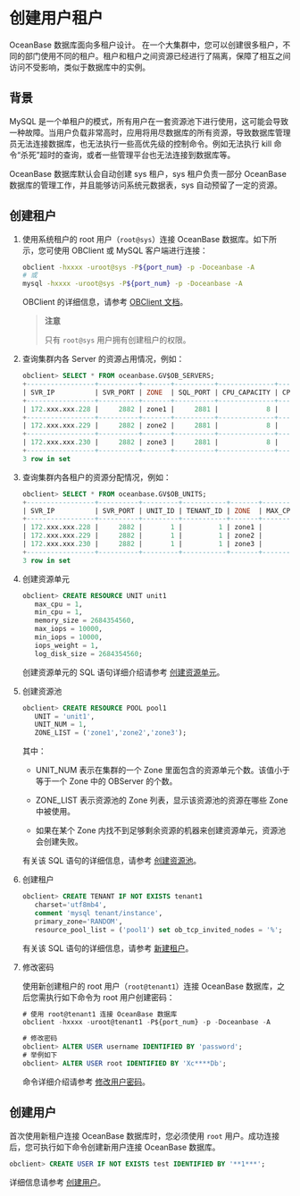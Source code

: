# 创建用户租户

OceanBase 数据库面向多租户设计。 在一个大集群中，您可以创建很多租户，不同的部门使用不同的租户。租户和租户之间资源已经进行了隔离，保障了相互之间访问不受影响，类似于数据库中的实例。

## 背景

MySQL 是一个单租户的模式，所有用户在一套资源池下进行使用，这可能会导致一种故障。当用户负载非常高时，应用将用尽数据库的所有资源，导致数据库管理员无法连接数据库，也无法执行一些高优先级的控制命令。例如无法执行 kill 命令“杀死”超时的查询，或者一些管理平台也无法连接到数据库等。

OceanBase 数据库默认会自动创建 sys 租户，sys 租户负责一部分 OceanBase 数据库的管理工作，并且能够访问系统元数据表，sys 自动预留了一定的资源。

## 创建租户

1. 使用系统租户的 root 用户（`root@sys`）连接 OceanBase 数据库。如下所示，您可使用 OBClient 或 MySQL 客户端进行连接：

   ```bash
   obclient -hxxxx -uroot@sys -P${port_num} -p -Doceanbase -A
   # 或
   mysql -hxxxx -uroot@sys -P${port_num} -p -Doceanbase -A
   ```

   OBClient 的详细信息，请参考 [OBClient 文档](https://github.com/oceanbase/obclient/blob/master/README.md)。

   > **注意**
   >
   > 只有 `root@sys` 用户拥有创建租户的权限。

2. 查询集群内各 Server 的资源占用情况，例如：

   ```sql
   obclient> SELECT * FROM oceanbase.GV$OB_SERVERS;
   +-----------------+----------+-------+----------+--------------+------------------+--------------+------------------+--------------+--------------+-------------------+-------------------+-----------------+--------------------+------------------+-------------------------+--------------+-------------------------+-----------------------+
   | SVR_IP          | SVR_PORT | ZONE  | SQL_PORT | CPU_CAPACITY | CPU_CAPACITY_MAX | CPU_ASSIGNED | CPU_ASSIGNED_MAX | MEM_CAPACITY | MEM_ASSIGNED | LOG_DISK_CAPACITY | LOG_DISK_ASSIGNED | LOG_DISK_IN_USE | DATA_DISK_CAPACITY | DATA_DISK_IN_USE | DATA_DISK_HEALTH_STATUS | MEMORY_LIMIT | DATA_DISK_ABNORMAL_TIME | SSL_CERT_EXPIRED_TIME |
   +-----------------+----------+-------+----------+--------------+------------------+--------------+------------------+--------------+--------------+-------------------+-------------------+-----------------+--------------------+------------------+-------------------------+--------------+-------------------------+-----------------------+
   | 172.xxx.xxx.228 |     2882 | zone1 |     2881 |            8 |                8 |            1 |                1 |  10737418240 |   2684354560 |        5368709120 |        2684354560 |       134217728 |        10737418240 |        83886080  | NORMAL                  |  17179869184 | NULL                    | NULL                  |
   +-----------------+----------+-------+----------+--------------+------------------+--------------+------------------+--------------+--------------+-------------------+-------------------+-----------------+--------------------+------------------+-------------------------+--------------+-------------------------+-----------------------+
   | 172.xxx.xxx.229 |     2882 | zone2 |     2881 |            8 |                8 |            1 |                1 |  10737418240 |   2684354560 |        5368709120 |        2684354560 |       134217728 |        10737418240 |        83886080  | NORMAL                  |  17179869184 | NULL                    | NULL                  |
   +-----------------+----------+-------+----------+--------------+------------------+--------------+------------------+--------------+--------------+-------------------+-------------------+-----------------+--------------------+------------------+-------------------------+--------------+-------------------------+-----------------------+
   | 172.xxx.xxx.230 |     2882 | zone3 |     2881 |            8 |                8 |            1 |                1 |  10737418240 |   2684354560 |        5368709120 |        2684354560 |       134217728 |        10737418240 |        83886080  | NORMAL                  |  17179869184 | NULL                    | NULL                  |
   +-----------------+----------+-------+----------+--------------+------------------+--------------+------------------+--------------+--------------+-------------------+-------------------+-----------------+--------------------+------------------+-------------------------+--------------+-------------------------+-----------------------+
   3 row in set
   ```

3. 查询集群内各租户的资源分配情况，例如：

   ```sql
   obclient> SELECT * FROM oceanbase.GV$OB_UNITS;
   +-----------------+----------+---------+-----------+-------+---------+---------+-------------+----------+----------+-------------+---------------+-----------------+------------------+--------+----------------------------+
   | SVR_IP          | SVR_PORT | UNIT_ID | TENANT_ID | ZONE  | MAX_CPU | MIN_CPU | MEMORY_SIZE | MAX_IOPS | MIN_IOPS | IOPS_WEIGHT | LOG_DISK_SIZE | LOG_DISK_IN_USE | DATA_DISK_IN_USE | STATUS | CREATE_TIME                |
   +-----------------+----------+---------+-----------+-------+---------+---------+-------------+----------+----------+-------------+---------------+-----------------+------------------+--------+----------------------------+
   | 172.xxx.xxx.228 |     2882 |       1 |         1 | zone1 |       1 |       1 |  2684354560 |    10000 |    10000 |           1 |    2684354560 |        85075438 |        83886080  | NORMAL | 2022-11-08 14:24:01.960562 |
   | 172.xxx.xxx.229 |     2882 |       1 |         1 | zone2 |       1 |       1 |  2684354560 |    10000 |    10000 |           1 |    2684354560 |        85075438 |        83886080  | NORMAL | 2022-11-08 14:24:01.960562 |
   | 172.xxx.xxx.230 |     2882 |       1 |         1 | zone3 |       1 |       1 |  2684354560 |    10000 |    10000 |           1 |    2684354560 |        85075438 |        83886080  | NORMAL | 2022-11-08 14:24:01.960562 |
   +-----------------+----------+---------+-----------+-------+---------+---------+-------------+----------+----------+-------------+---------------+-----------------+------------------+--------+----------------------------+
   3 row in set
   ```

4. 创建资源单元

   ```sql
   obclient> CREATE RESOURCE UNIT unit1
      max_cpu = 1,
      min_cpu = 1,
      memory_size = 2684354560,
      max_iops = 10000,
      min_iops = 10000,
      iops_weight = 1,
      log_disk_size = 2684354560;
   ```

   创建资源单元的 SQL 语句详细介绍请参考 [创建资源单元](../3.manage-resources/2.create-a-resource-unit-1.md)。

5. 创建资源池

   ```sql
   obclient> CREATE RESOURCE POOL pool1
      UNIT = 'unit1',
      UNIT_NUM = 1,
      ZONE_LIST = ('zone1','zone2','zone3');
   ```

   其中：

   * UNIT_NUM 表示在集群的一个 Zone 里面包含的资源单元个数。该值小于等于一个 Zone 中的 OBServer 的个数。

   * ZONE_LIST 表示资源池的 Zone 列表，显示该资源池的资源在哪些 Zone 中被使用。

   * 如果在某个 Zone 内找不到足够剩余资源的机器来创建资源单元，资源池会创建失败。

   有关该 SQL 语句的详细信息，请参考 [创建资源池](../3.manage-resources/4.create-a-resource-pool-1.md)。

6. 创建租户

   ```sql
   obclient> CREATE TENANT IF NOT EXISTS tenant1
      charset='utf8mb4',
      comment 'mysql tenant/instance',
      primary_zone='RANDOM',
      resource_pool_list = ('pool1') set ob_tcp_invited_nodes = '%';
   ```

   有关该 SQL 语句的详细信息，请参考 [新建租户](2.create-a-tenant-1.md)。

7. 修改密码

   使用新创建租户的 root 用户（`root@tenant1`）连接 OceanBase 数据库，之后您需执行如下命令为 root 用户创建密码：

   ```sql
   # 使用 root@tenant1 连接 OceanBase 数据库
   obclient -hxxxx -uroot@tenant1 -P${port_num} -p -Doceanbase -A
   
   # 修改密码
   obclient> ALTER USER username IDENTIFIED BY 'password';
   # 举例如下
   obclient> ALTER USER root IDENTIFIED BY 'Xc****Db';
   ```

   命令详细介绍请参考 [修改用户密码](5.manage-users-and-permissions/3.mysql-3/6.change-user-password-2.md)。

## 创建用户

首次使用新租户连接 OceanBase 数据库时，您必须使用 `root` 用户。成功连接后，您可执行如下命令创建新用户连接 OceanBase 数据库。

```sql
obclient> CREATE USER IF NOT EXISTS test IDENTIFIED BY '**1***';
```

详细信息请参考 [创建用户](5.manage-users-and-permissions/3.mysql-3/1.create-user-4.md)。
